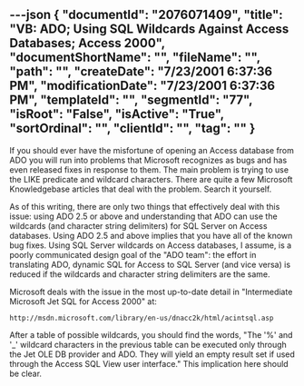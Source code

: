 ---json
{
  "documentId": "2076071409",
  "title": "VB: ADO; Using SQL Wildcards Against Access Databases; Access 2000",
  "documentShortName": "",
  "fileName": "",
  "path": "",
  "createDate": "7/23/2001 6:37:36 PM",
  "modificationDate": "7/23/2001 6:37:36 PM",
  "templateId": "",
  "segmentId": "77",
  "isRoot": "False",
  "isActive": "True",
  "sortOrdinal": "",
  "clientId": "",
  "tag": ""
}
---

If you should ever have the misfortune of opening an Access database from ADO you will run into problems that Microsoft recognizes as bugs and has even released fixes in response to them. The main problem is trying to use the LIKE predicate and wildcard characters. There are quite a few Microsoft Knowledgebase articles that deal with the problem. Search it yourself.

As of this writing, there are only two things that effectively deal with this issue: using ADO 2.5 or above and understanding that ADO can use the wildcards (and character string delimiters) for SQL Server on Access databases. Using ADO 2.5 and above implies that you have all of the known bug fixes. Using SQL Server wildcards on Access databases, I assume, is a poorly communicated design goal of the &quot;ADO team&quot;: the effort in translating ADO, dynamic SQL for Access to SQL Server (and vice versa) is reduced if the wildcards and character string delimiters are the same.

Microsoft deals with the issue in the most up-to-date detail in &quot;Intermediate Microsoft Jet SQL for Access 2000&quot; at:

    http://msdn.microsoft.com/library/en-us/dnacc2k/html/acintsql.asp

After a table of possible wildcards, you should find the words, &quot;The '%' and '_' wildcard characters in the previous table can be executed only through the Jet OLE DB provider and ADO. They will yield an empty result set if used through the Access SQL View user interface.&quot; This implication here should be clear.
